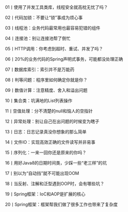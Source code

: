 01丨使用了并发工具类库，线程安全就高枕无忧了吗？

02丨代码加锁：不要让“锁”事成为烦心事

03丨线程池：业务代码最常用也最容易犯错的组件

04丨连接池：别让连接池帮了倒忙

05丨HTTP调用：你考虑到超时、重试、并发了吗？

06丨20%的业务代码的Spring声明式事务，可能都没处理正确

07丨数据库索引：索引并不是万能药

08丨判等问题：程序里如何确定你就是你？

09丨数值计算：注意精度、舍入和溢出问题

10丨集合类：坑满地的List列表操作

11丨空值处理：分不清楚的null和恼人的空指针

12丨异常处理：别让自己在出问题的时候变为瞎子

13丨日志：日志记录真没你想象的那么简单

14丨文件IO：实现高效正确的文件读写并非易事

15丨序列化：一来一回你还是原来的你吗？

16丨用好Java8的日期时间类，少踩一些“老三样”的坑

17丨别以为“自动挡”就不可能出现OOM

18丨当反射、注解和泛型遇到OOP时，会有哪些坑？

19丨Spring框架：IoC和AOP是扩展的核心

20丨Spring框架：框架帮我们做了很多工作也带来了复杂度
